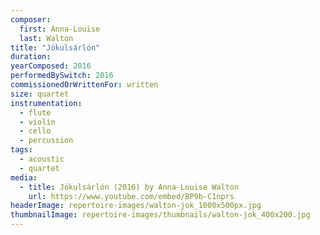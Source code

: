 ```yaml
---
composer:
  first: Anna-Louise
  last: Walton
title: "Jökulsárlón"
duration:
yearComposed: 2016
performedBySwitch: 2016
commissionedOrWrittenFor: written
size: quartet
instrumentation:
  - flute
  - violin
  - cello
  - percussion
tags:
  - acoustic
  - quartet
media:
  - title: Jökulsárlón (2016) by Anna-Louise Walton
    url: https://www.youtube.com/embed/BP9b-C1nprs
headerImage: repertoire-images/walton-jok_1000x500px.jpg
thumbnailImage: repertoire-images/thumbnails/walton-jok_400x200.jpg
---
```

